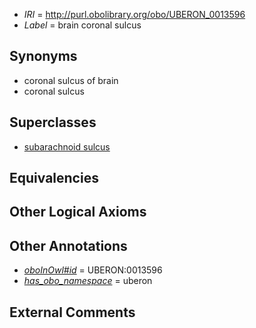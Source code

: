 * *IRI* = http://purl.obolibrary.org/obo/UBERON_0013596
 * *Label* = brain coronal sulcus

## Synonyms

 * coronal sulcus of brain
 * coronal sulcus

## Superclasses

 * [subarachnoid sulcus](../../UBERON/34/UBERON_0008334.md)

## Equivalencies


## Other Logical Axioms


## Other Annotations

 * *[oboInOwl#id](../../id/oboInOwl#id.md)* = UBERON:0013596
 * *[has_obo_namespace](../../ce/oboInOwl#hasOBONamespace.md)* = uberon

## External Comments

